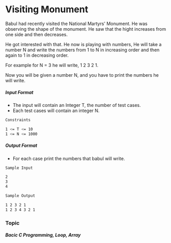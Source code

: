 # Visiting Monument

Babul had recently visited the National Martyrs' Monument. He was observing the shape of the monument. He saw that the hight increases from one side and then decreases.

He got interested with that. He now is playing with numbers, He will take a number N and write the numbers from 1 to N in increasing order and then again to 1 in decreasing order.

For example for N = 3 he will write, 1 2 3 2 1.

Now you will be given a number N, and you have to print the numbers he will write.

##### Input Format

- The input will contain an Integer T, the number of test cases.
- Each test cases will contain an integer N.

```bash
Constraints

1 <= T <= 10
1 <= N <= 1000
```
##### Output Format

- For each case print the numbers that babul will write.

```bash
Sample Input

2
3
4

Sample Output

1 2 3 2 1
1 2 3 4 3 2 1
```
### Topic

##### Bacic C Programming, Loop, Array